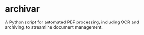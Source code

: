 # archivar
A Python script for automated PDF processing, including OCR and archiving, to streamline document management.
